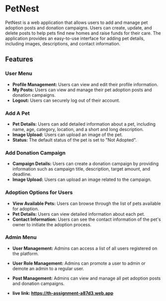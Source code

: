 

# PetNest

PetNest is a web application that allows users to add and manage pet adoption posts and donation campaigns. Users can create, update, and delete posts to help pets find new homes and raise funds for their care. The application provides an easy-to-use interface for adding pet details, including images, descriptions, and contact information.



## Features

### User Menu
- **Profile Management:** Users can view and edit their profile information.
- **My Posts:** Users can view and manage their pet adoption posts and donation campaigns.
- **Logout:** Users can securely log out of their account.

### Add A Pet
- **Pet Details:** Users can add detailed information about a pet, including name, age, category, location, and a short and long description.
- **Image Upload:** Users can upload an image of the pet.
- **Status:** The default status of the pet is set to "Not Adopted".

### Add Donation Campaign
- **Campaign Details:** Users can create a donation campaign by providing information such as campaign title, description, target amount, and deadline.
- **Image Upload:** Users can upload an image related to the campaign.

### Adoption Options for Users
- **View Available Pets:** Users can browse through the list of pets available for adoption.
- **Pet Details:** Users can view detailed information about each pet.
- **Contact Information:** Users can see the contact information of the pet's owner to initiate the adoption process.

### Admin Menu
- **User Management:** Admins can access a list of all users registered on the platform.
- **User Role Management:** Admins can promote a user to admin or demote an admin to a regular user.
- **Post Management:** Admins can view and manage all pet adoption posts and donation campaigns.

- **live link: https://th-assignment-a87d3.web.app**




